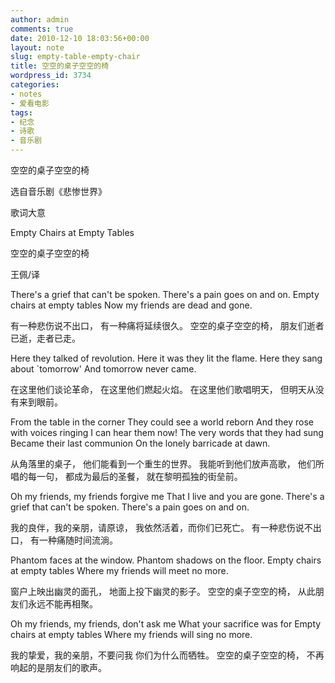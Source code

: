 ```yaml
---
author: admin
comments: true
date: 2010-12-10 18:03:56+00:00
layout: note
slug: empty-table-empty-chair
title: 空空的桌子空空的椅
wordpress_id: 3734
categories:
- notes
- 爱看电影
tags:
- 纪念
- 诗歌
- 音乐剧
---
```


空空的桌子空空的椅

选自音乐剧《悲惨世界》



歌词大意

Empty Chairs at Empty Tables

空空的桌子空空的椅

王佩/译

There's a grief that can't be spoken.
There's a pain goes on and on.
Empty chairs at empty tables
Now my friends are dead and gone.

有一种悲伤说不出口，
有一种痛将延续很久。
空空的桌子空空的椅，
朋友们逝者已逝，走者已走。

Here they talked of revolution.
Here it was they lit the flame.
Here they sang about `tomorrow'
And tomorrow never came.

在这里他们谈论革命，
在这里他们燃起火焰。
在这里他们歌唱明天，
但明天从没有来到眼前。

From the table in the corner
They could see a world reborn
And they rose with voices ringing
I can hear them now!
The very words that they had sung
Became their last communion
On the lonely barricade at dawn.

从角落里的桌子，
他们能看到一个重生的世界。
我能听到他们放声高歌，
他们所唱的每一句，
都成为最后的圣餐，
就在黎明孤独的街垒前。

Oh my friends, my friends forgive me
That I live and you are gone.
There's a grief that can't be spoken.
There's a pain goes on and on.

我的良伴，我的亲朋，请原谅，
我依然活着，而你们已死亡。
有一种悲伤说不出口，
有一种痛随时间流淌。

Phantom faces at the window.
Phantom shadows on the floor.
Empty chairs at empty tables
Where my friends will meet no more.

窗户上映出幽灵的面孔，
地面上投下幽灵的影子。
空空的桌子空空的椅，
从此朋友们永远不能再相聚。

Oh my friends, my friends, don't ask me
What your sacrifice was for
Empty chairs at empty tables
Where my friends will sing no more.

我的挚爱，我的亲朋，不要问我
你们为什么而牺牲。
空空的桌子空空的椅，
不再响起的是朋友们的歌声。
